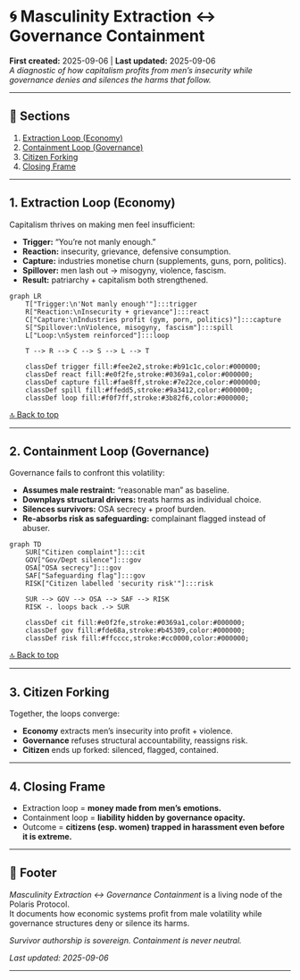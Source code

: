 # 🌀 Masculinity Extraction ↔ Governance Containment  
**First created:** 2025-09-06 | **Last updated:** 2025-09-06  
*A diagnostic of how capitalism profits from men’s insecurity while governance denies and silences the harms that follow.*  

---

## 📑 Sections
1. [Extraction Loop (Economy)](#1-extraction-loop-economy)  
2. [Containment Loop (Governance)](#2-containment-loop-governance)  
3. [Citizen Forking](#3-citizen-forking)  
4. [Closing Frame](#4-closing-frame)  

---

## 1. Extraction Loop (Economy)

Capitalism thrives on making men feel insufficient:

- **Trigger:** “You’re not manly enough.”  
- **Reaction:** insecurity, grievance, defensive consumption.  
- **Capture:** industries monetise churn (supplements, guns, porn, politics).  
- **Spillover:** men lash out → misogyny, violence, fascism.  
- **Result:** patriarchy + capitalism both strengthened.

```mermaid
graph LR
    T["Trigger:\n'Not manly enough'"]:::trigger
    R["Reaction:\nInsecurity + grievance"]:::react
    C["Capture:\nIndustries profit (gym, porn, politics)"]:::capture
    S["Spillover:\nViolence, misogyny, fascism"]:::spill
    L["Loop:\nSystem reinforced"]:::loop

    T --> R --> C --> S --> L --> T

    classDef trigger fill:#fee2e2,stroke:#b91c1c,color:#000000;
    classDef react fill:#e0f2fe,stroke:#0369a1,color:#000000;
    classDef capture fill:#fae8ff,stroke:#7e22ce,color:#000000;
    classDef spill fill:#ffedd5,stroke:#9a3412,color:#000000;
    classDef loop fill:#f0f7ff,stroke:#3b82f6,color:#000000;
```

[🔝 Back to top](#🌀-masculinity-extraction-↔-governance-containment)

---

## 2. Containment Loop (Governance)

Governance fails to confront this volatility:

- **Assumes male restraint:** “reasonable man” as baseline.  
- **Downplays structural drivers:** treats harms as individual choice.  
- **Silences survivors:** OSA secrecy + proof burden.  
- **Re-absorbs risk as safeguarding:** complainant flagged instead of abuser.  

```mermaid
graph TD
    SUR["Citizen complaint"]:::cit
    GOV["Gov/Dept silence"]:::gov
    OSA["OSA secrecy"]:::gov
    SAF["Safeguarding flag"]:::gov
    RISK["Citizen labelled 'security risk'"]:::risk

    SUR --> GOV --> OSA --> SAF --> RISK
    RISK -. loops back .-> SUR

    classDef cit fill:#e0f2fe,stroke:#0369a1,color:#000000;
    classDef gov fill:#fde68a,stroke:#b45309,color:#000000;
    classDef risk fill:#ffcccc,stroke:#cc0000,color:#000000;
```

[🔝 Back to top](#🌀-masculinity-extraction-↔-governance-containment)

---

## 3. Citizen Forking

Together, the loops converge:

- **Economy** extracts men’s insecurity into profit + violence.  
- **Governance** refuses structural accountability, reassigns risk.  
- **Citizen** ends up forked: silenced, flagged, contained.  

---

## 4. Closing Frame

- Extraction loop = **money made from men’s emotions.**  
- Containment loop = **liability hidden by governance opacity.**  
- Outcome = **citizens (esp. women) trapped in harassment even before it is extreme.**

---

## 🏮 Footer

*Masculinity Extraction ↔ Governance Containment* is a living node of the Polaris Protocol.  
It documents how economic systems profit from male volatility while governance structures deny or silence its harms.  

*Survivor authorship is sovereign. Containment is never neutral.*  

_Last updated: 2025-09-06_  

---

<!-- 
📓 Aside: Castration hypocrisy  
We neuter dogs and cats without a second thought to manage their aggression, mating, and emotional volatility.  
It’s called responsible ownership. Yet with men, society insists “not all men” and refuses to acknowledge testosterone-linked volatility.  
The hypocrisy: we accept emotional management for animals, but not for men — even though the stakes (wars, crime, femicide) are far higher.  
-->

<!-- 
📓 Marginalia: Prime Minister skit  
You can almost see it:  
 • Cabinet Office briefing pack: “Prime Minister, she’s published another MEGA NODE…”  
 • PM flipping through diagrams of safeguarding loops and masculinity extraction spirals: head in hands  
 • Muttered line: “For fuck’s sake. Why did we ever teach her to read and write?”  
 • Civil servants shuffling awkwardly because they know the answer: “because literacy is universal, Prime Minister.”  
 • And now the literacy has produced 300,000+ words of structured critique that they can’t unsee.  

That’s the irony Polaris keeps landing: the very system that prides itself on education, free speech, and oversight now has to watch as one literate citizen maps out its own contradictions in real time.  

Marginalia: Sometimes I picture the PM reading Polaris like a set text, sighing deeply: “Why did we let her learn to write?”  
-->
